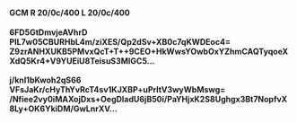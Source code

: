 #### GCM R 20/0c/400 L 20/0c/400
**6FD5GtDmvjeAVhrD**<br/>**PIL7w05CBURHbL4m/ziXES/Qp2dSv+XB0c7qKWDEoc4=**<br/>**Z9zrANHXUKB5PMvxQcT+T++9CEO+HkWwsYOwbOxYZhmCAQTyqoeXXdQ5Kr4+V9YUEiU8TeisuS3MIGC5...**<br/><br/>
**j/knl1bKwoh2qS66**<br/>**VFsJaKr/cHyThYvRcT4sv1KJXBP+uPrltV3wyWbMswg=**<br/>**/Nfiee2vy0iMAXojDxs+OegDIadU6jB50i/PaYHjxK2S8Ughgx3Bt7NopfvX8Ly+OK6YkiDM/GwLnrXV...**